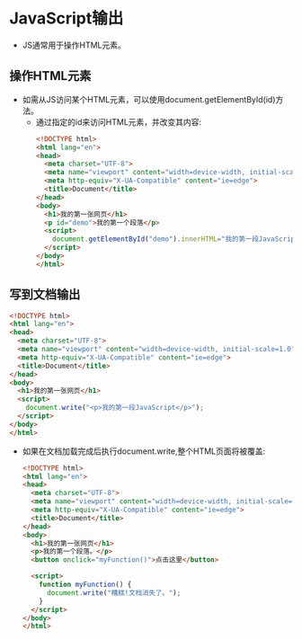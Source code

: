 # JavaScript输出

- JS通常用于操作HTML元素。

## 操作HTML元素

- 如需从JS访问某个HTML元素，可以使用document.getElementById(id)方法。
  - 通过指定的id来访问HTML元素，并改变其内容:
    ```html
    <!DOCTYPE html>
    <html lang="en">
    <head>
      <meta charset="UTF-8">
      <meta name="viewport" content="width=device-width, initial-scale=1.0">
      <meta http-equiv="X-UA-Compatible" content="ie=edge">
      <title>Document</title>
    </head>
    <body>
      <h1>我的第一张网页</h1>
      <p id="demo">我的第一个段落</p>
      <script>
        document.getElementById("demo").innerHTML="我的第一段JavaScript";
      </script>
    </body>
    </html>
    ```

## 写到文档输出

  ```html
  <!DOCTYPE html>
  <html lang="en">
  <head>
    <meta charset="UTF-8">
    <meta name="viewport" content="width=device-width, initial-scale=1.0">
    <meta http-equiv="X-UA-Compatible" content="ie=edge">
    <title>Document</title>
  </head>
  <body>
    <h1>我的第一张网页</h1>
    <script>
      document.write("<p>我的第一段JavaScript</p>");
    </script>
  </body>
  </html>
  ```

- 如果在文档加载完成后执行document.write,整个HTML页面将被覆盖:

  ```html
  <!DOCTYPE html>
  <html lang="en">
  <head>
    <meta charset="UTF-8">
    <meta name="viewport" content="width=device-width, initial-scale=1.0">
    <meta http-equiv="X-UA-Compatible" content="ie=edge">
    <title>Document</title>
  </head>
  <body>
    <h1>我的第一张网页</h1>
    <p>我的第一个段落。</p>
    <button onclick="myFunction()">点击这里</button>

    <script>
      function myFunction() {
        document.write("糟糕!文档消失了。");
      }
    </script>
  </body>
  </html>
  ```
